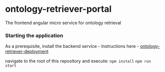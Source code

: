 # ontology-retriever-portal
The frontend angular micro service for ontology retrieval

### Starting the application

As a prerequisite, install the backend service - Instructions here - [ontology-retriever-deployment](https://github.com/codes-sameera/ontology-retriever-deployment/blob/main/README.md)

navigate to the root of this repository and execute:
`npm install`
`npm run start`
